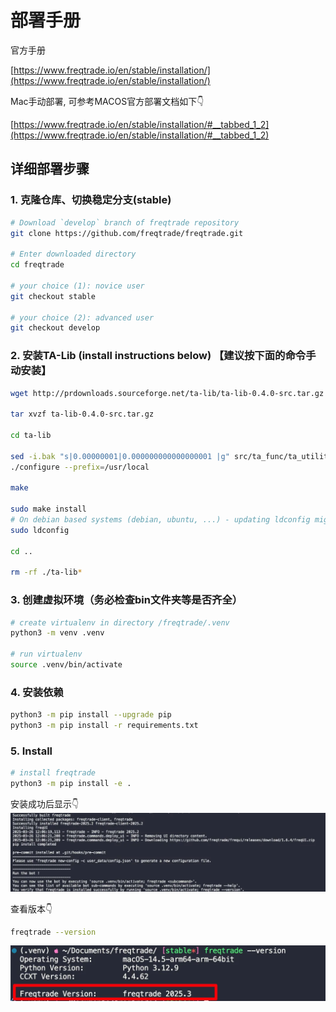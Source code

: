 # 部署手册
官方手册

[https://www.freqtrade.io/en/stable/installation/](https://www.freqtrade.io/en/stable/installation/)

Mac手动部署, 可参考MACOS官方部署文档如下👇

[https://www.freqtrade.io/en/stable/installation/#__tabbed_1_2](https://www.freqtrade.io/en/stable/installation/#__tabbed_1_2)

## 详细部署步骤
### 1. 克隆仓库、切换稳定分支(stable)
```bash
# Download `develop` branch of freqtrade repository
git clone https://github.com/freqtrade/freqtrade.git

# Enter downloaded directory
cd freqtrade

# your choice (1): novice user
git checkout stable

# your choice (2): advanced user
git checkout develop
```

### 2. 安装TA-Lib (install instructions below) 【建议按下面的命令手动安装】
```bash
wget http://prdownloads.sourceforge.net/ta-lib/ta-lib-0.4.0-src.tar.gz

tar xvzf ta-lib-0.4.0-src.tar.gz

cd ta-lib

sed -i.bak "s|0.00000001|0.000000000000000001 |g" src/ta_func/ta_utility.h
./configure --prefix=/usr/local

make

sudo make install
# On debian based systems (debian, ubuntu, ...) - updating ldconfig might be necessary.
sudo ldconfig  

cd ..

rm -rf ./ta-lib*
```

### 3. 创建虚拟环境（务必检查bin文件夹等是否齐全）
```bash
# create virtualenv in directory /freqtrade/.venv
python3 -m venv .venv

# run virtualenv
source .venv/bin/activate
```
### 4. 安装依赖
```bash
python3 -m pip install --upgrade pip
python3 -m pip install -r requirements.txt
```
### 5. Install
```bash
# install freqtrade
python3 -m pip install -e .
```
安装成功后显示👇
![alt text](image.png)

查看版本👇
```bash
freqtrade --version  
```
![alt text](image-1.png)                          
